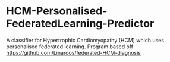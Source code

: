 # HCM-Personalised-FederatedLearning-Predictor
A classifier for Hypertrophic Cardiomyopathy (HCM) which uses personalised federated learning. Program based off https://github.com/Linardos/federated-HCM-diagnosis .
